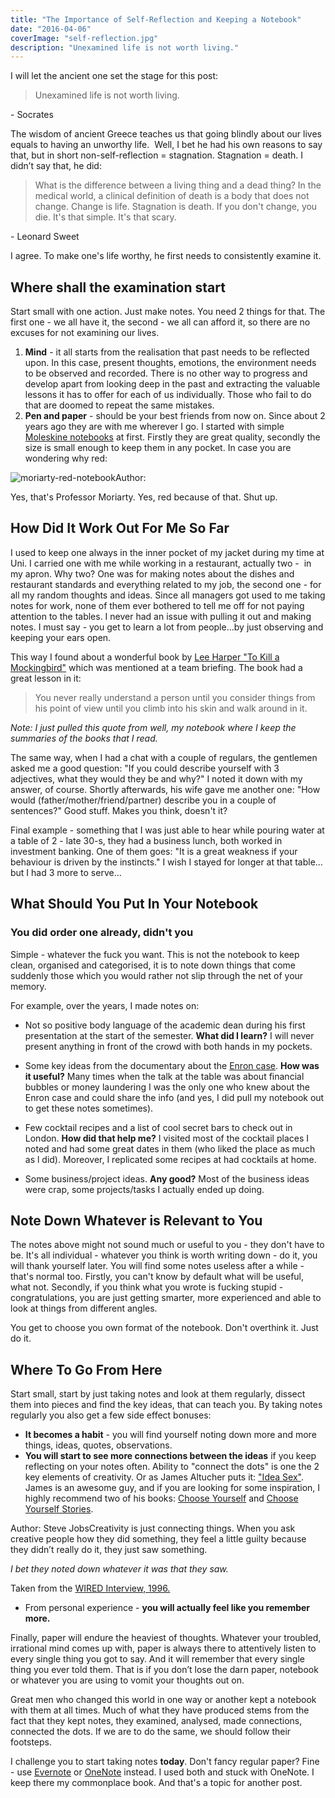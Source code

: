 ```yaml
---
title: "The Importance of Self-Reflection and Keeping a Notebook"
date: "2016-04-06"
coverImage: "self-reflection.jpg"
description: "Unexamined life is not worth living."
---
```


I will let the ancient one set the stage for this post:

> Unexamined life is not worth living.

\- Socrates

The wisdom of ancient Greece teaches us that going blindly about our lives equals to having an unworthy life.  Well, I bet he had his own reasons to say that, but in short non-self-reflection = stagnation. Stagnation = death. I didn’t say that, he did:

> What is the difference between a living thing and a dead thing? In the medical world, a clinical definition of death is a body that does not change. Change is life. Stagnation is death. If you don't change, you die. It's that simple. It's that scary.

\- Leonard Sweet

I agree. To make one's life worthy, he first needs to consistently examine it.

## Where shall the examination start

Start small with one action. Just make notes. You need 2 things for that. The first one - we all have it, the second - we all can afford it, so there are no excuses for not examining our lives.

1. **Mind** - it all starts from the realisation that past needs to be reflected upon. In this case, present thoughts, emotions, the environment needs to be observed and recorded. There is no other way to progress and develop apart from looking deep in the past and extracting the valuable lessons it has to offer for each of us individually. Those who fail to do that are doomed to repeat the same mistakes.
2. **Pen and paper** - should be your best friends from now on. Since about 2 years ago they are with me wherever I go. I started with simple [Moleskine notebooks](http://www.amazon.com/dp/8862930976/ref=Bks_Cahier_CRed_Plain_PktSft) at first. Firstly they are great quality, secondly the size is small enough to keep them in any pocket. In case you are wondering why red:

![moriarty-red-notebook](/images/moriarty-red-notebook-1024x475.png)Author:

Yes, that's Professor Moriarty. Yes, red because of that. Shut up.

## How Did It Work Out For Me So Far

I used to keep one always in the inner pocket of my jacket during my time at Uni. I carried one with me while working in a restaurant, actually two -  in my apron. Why two? One was for making notes about the dishes and restaurant standards and everything related to my job, the second one - for all my random thoughts and ideas. Since all managers got used to me taking notes for work, none of them ever bothered to tell me off for not paying attention to the tables. I never had an issue with pulling it out and making notes. I must say - you get to learn a lot from people…by just observing and keeping your ears open.

This way I found about a wonderful book by [Lee Harper "To Kill a Mockingbird"](http://www.amazon.com/Kill-Mockingbird-Harper-Lee/dp/0446310786/ref=la_B00456LE3M_1_1?s=books&ie=UTF8&qid=1459629228&sr=1-1) which was mentioned at a team briefing. The book had a great lesson in it:

> You never really understand a person until you consider things from his point of view until you climb into his skin and walk around in it.

_Note: I just pulled this quote from well, my notebook where I keep the summaries of the books that I read._

The same way, when I had a chat with a couple of regulars, the gentlemen asked me a good question: "If you could describe yourself with 3 adjectives, what they would they be and why?" I noted it down with my answer, of course. Shortly afterwards, his wife gave me another one: "How would (father/mother/friend/partner) describe you in a couple of sentences?" Good stuff. Makes you think, doesn't it?

Final example - something that I was just able to hear while pouring water at a table of 2 - late 30-s, they had a business lunch, both worked in investment banking. One of them goes: "It is a great weakness if your behaviour is driven by the instincts." I wish I stayed for longer at that table…but I had 3 more to serve…

## What Should You Put In Your Notebook

### You did order one already, didn't you

Simple - whatever the fuck you want. This is not the notebook to keep clean, organised and categorised, it is to note down things that come suddenly those which you would rather not slip through the net of your memory.

For example, over the years, I made notes on:

- Not so positive body language of the academic dean during his first presentation at the start of the semester. **What did I learn?** I will never present anything in front of the crowd with both hands in my pockets.

- Some key ideas from the documentary about the [Enron case](https://en.wikipedia.org/wiki/Enron:_The_Smartest_Guys_in_the_Room). **How was it useful?** Many times when the talk at the table was about financial bubbles or money laundering I was the only one who knew about the Enron case and could share the info (and yes, I did pull my notebook out to get these notes sometimes).

- Few cocktail recipes and a list of cool secret bars to check out in London. **How did that help me?** I visited most of the cocktail places I noted and had some great dates in them (who liked the place as much as l did). Moreover, I replicated some recipes at had cocktails at home.

- Some business/project ideas. **Any good?** Most of the business ideas were crap, some projects/tasks I actually ended up doing.

## Note Down Whatever is Relevant to You

The notes above might not sound much or useful to you - they don't have to be. It's all individual - whatever you think is worth writing down - do it, you will thank yourself later. You will find some notes useless after a while - that's normal too. Firstly, you can't know by default what will be useful, what not. Secondly, if you think what you wrote is fucking stupid - congratulations, you are just getting smarter, more experienced and able to look at things from different angles.

You get to choose you own format of the notebook. Don't overthink it. Just do it.

## Where To Go From Here

Start small, start by just taking notes and look at them regularly, dissect them into pieces and find the key ideas, that can teach you. By taking notes regularly you also get a few side effect bonuses:

- **It becomes a habit** - you will find yourself noting down more and more things, ideas, quotes, observations.
- **You will start to see more connections between the ideas** if you keep reflecting on your notes often. Ability to "connect the dots" is one the 2 key elements of creativity. Or as James Altucher puts it: ["Idea Sex"](http://www.jamesaltucher.com/2012/04/how-to-have-great-ideas/). James is an awesome guy, and if you are looking for some inspiration, I highly recommend two of his books: [Choose Yourself](http://www.amazon.com/Choose-Yourself-James-Altucher/dp/1490313370/ref=sr_1_1?s=books&ie=UTF8&qid=1459630350&sr=1-1&keywords=choose+yourself) and [Choose Yourself Stories](http://www.amazon.com/Choose-Yourself-Stories-James-Altucher/dp/1500193410/ref=tmm_pap_swatch_0?_encoding=UTF8&qid=1459630399&sr=1-1).

Author: Steve JobsCreativity is just connecting things. When you ask creative people how they did something, they feel a little guilty because they didn’t really do it, they just saw something.

_I bet they noted down whatever it was that they saw._

Taken from the [WIRED Interview, 1996.](https://www.brainpickings.org/index.php/2011/10/20/i-steve-steve-jobs-in-his-own-words/)

- From personal experience - **you will actually feel like you remember more.**

Finally, paper will endure the heaviest of thoughts. Whatever your troubled, irrational mind comes up with, paper is always there to attentively listen to every single thing you got to say. And it will remember that every single thing you ever told them. That is if you don’t lose the darn paper, notebook or whatever you are using to vomit your thoughts out on.

Great men who changed this world in one way or another kept a notebook with them at all times. Much of what they have produced stems from the fact that they kept notes, they examined, analysed, made connections, connected the dots. If we are to do the same, we should follow their footsteps.

I challenge you to start taking notes **today**. Don't fancy regular paper? Fine - use [Evernote](https://evernote.com/?var=1) or [OneNote](https://www.onenote.com/) instead. I used both and stuck with OneNote. I keep there my commonplace book. And that's a topic for another post.
